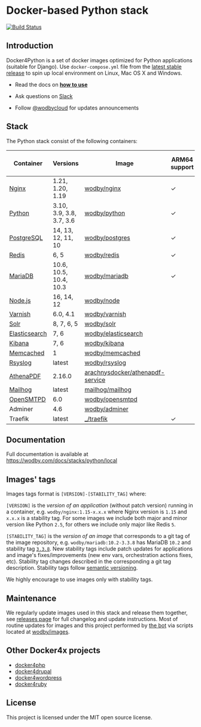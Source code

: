 # Docker-based Python stack

[![Build Status](https://github.com/wodby/docker4python/workflows/Run%20tests/badge.svg)](https://github.com/wodby/docker4python/actions)

## Introduction

Docker4Python is a set of docker images optimized for Python applications (suitable for Django). Use `docker-compose.yml` file from the [latest stable release](https://github.com/wodby/docker4python/releases) to spin up local environment on Linux, Mac OS X and Windows. 

- Read the docs on [**how to use**](https://wodby.com/docs/stacks/python/local#usage)
* Ask questions on [Slack](http://slack.wodby.com/)
- Follow [@wodbycloud](https://twitter.com/wodbycloud) for updates announcements

## Stack

The Python stack consist of the following containers:

| Container       | Versions                 | Image                              | ARM64 support | Enabled by default |
|-----------------|--------------------------|------------------------------------|---------------|--------------------|
| [Nginx]         | 1.21, 1.20, 1.19         | [wodby/nginx]                      | ✓             | ✓                  |
| [Python]        | 3.10, 3.9, 3.8, 3.7, 3.6 | [wodby/python]                     | ✓             | ✓                  |
| [PostgreSQL]    | 14, 13, 12, 11, 10       | [wodby/postgres]                   | ✓             | ✓                  |
| [Redis]         | 6, 5                     | [wodby/redis]                      | ✓             | ✓                  |
| [MariaDB]       | 10.6, 10.5, 10.4, 10.3   | [wodby/mariadb]                    | ✓             |                    |
| [Node.js]       | 16, 14, 12               | [wodby/node]                       |               |                    |
| [Varnish]       | 6.0, 4.1                 | [wodby/varnish]                    |               |                    |
| [Solr]          | 8, 7, 6, 5               | [wodby/solr]                       |               |                    |
| [Elasticsearch] | 7, 6                     | [wodby/elasticsearch]              |               |                    |
| [Kibana]        | 7, 6                     | [wodby/kibana]                     |               |                    |
| [Memcached]     | 1                        | [wodby/memcached]                  |               |                    |
| [Rsyslog]       | latest                   | [wodby/rsyslog]                    |               |                    |
| [AthenaPDF]     | 2.16.0                   | [arachnysdocker/athenapdf-service] |               |                    |
| [Mailhog]       | latest                   | [mailhog/mailhog]                  |               | ✓                  |
| [OpenSMTPD]     | 6.0                      | [wodby/opensmtpd]                  |               |                    |
| Adminer         | 4.6                      | [wodby/adminer]                    |               |                    |
| Traefik         | latest                   | [_/traefik]                        | ✓             | ✓                  |

## Documentation

Full documentation is available at https://wodby.com/docs/stacks/python/local

## Images' tags

Images tags format is `[VERSION]-[STABILITY_TAG]` where:

`[VERSION]` is the _version of an application_ (without patch version) running in a container, e.g. `wodby/nginx:1.15-x.x.x` where Nginx version is `1.15` and `x.x.x` is a stability tag. For some images we include both major and minor version like Python `2.5`, for others we include only major like Redis `5`. 

`[STABILITY_TAG]` is the _version of an image_ that corresponds to a git tag of the image repository, e.g. `wodby/mariadb:10.2-3.3.8` has MariaDB `10.2` and stability tag [`3.3.8`](https://github.com/wodby/mariadb/releases/tag/3.3.8). New stability tags include patch updates for applications and image's fixes/improvements (new env vars, orchestration actions fixes, etc). Stability tag changes described in the corresponding a git tag description. Stability tags follow [semantic versioning](https://semver.org/).

We highly encourage to use images only with stability tags.

## Maintenance

We regularly update images used in this stack and release them together, see [releases page](https://github.com/wodby/docker4python/releases) for full changelog and update instructions. Most of routine updates for images and this project performed by [the bot](https://github.com/wodbot) via scripts located at [wodby/images](https://github.com/wodby/images).

## Other Docker4x projects

* [docker4php](https://github.com/wodby/docker4php)
* [docker4drupal](https://github.com/wodby/docker4drupal)
* [docker4wordpress](https://github.com/wodby/docker4wordpress)
* [docker4ruby](https://github.com/wodby/docker4ruby)

## License

This project is licensed under the MIT open source license.

[AthenaPDF]: https://wodby.com/docs/stacks/python/containers#athenapdf
[Elasticsearch]: https://wodby.com/docs/stacks/elasticsearch
[Kibana]: https://wodby.com/docs/stacks/elasticsearch
[Mailhog]: https://wodby.com/docs/stacks/python/containers#mailhog
[MariaDB]: https://wodby.com/docs/stacks/python/containers#mariadb
[Memcached]: https://wodby.com/docs/stacks/python/containers#memcached
[Nginx]: https://wodby.com/docs/stacks/python/containers#nginx
[Node.js]: https://wodby.com/docs/stacks/python/containers#node
[OpenSMTPD]: https://wodby.com/docs/stacks/python/containers#opensmtpd
[PostgreSQL]: https://wodby.com/docs/stacks/python/containers#postgres
[Redis]: https://wodby.com/docs/stacks/python/containers#redis
[Rsyslog]: https://wodby.com/docs/stacks/python/containers#rsyslog
[Python]: https://wodby.com/docs/stacks/python/containers#python
[Solr]: https://wodby.com/docs/stacks/solr
[Varnish]: https://wodby.com/docs/stacks/python/containers#varnish

[_/traefik]: https://hub.docker.com/_/traefik
[arachnysdocker/athenapdf-service]: https://hub.docker.com/r/arachnysdocker/athenapdf-service
[blackfire/blackfire]: https://hub.docker.com/r/blackfire/blackfire
[mailhog/mailhog]: https://hub.docker.com/r/mailhog/mailhog
[wodby/adminer]: https://hub.docker.com/r/wodby/adminer
[wodby/elasticsearch]: https://github.com/wodby/elasticsearch
[wodby/kibana]: https://github.com/wodby/kibana
[wodby/mariadb]: https://github.com/wodby/mariadb
[wodby/memcached]: https://github.com/wodby/memcached
[wodby/nginx]: https://github.com/wodby/nginx
[wodby/node]: https://github.com/wodby/node
[wodby/opensmtpd]: https://github.com/wodby/opensmtpd
[wodby/postgres]: https://github.com/wodby/postgres
[wodby/redis]: https://github.com/wodby/redis
[wodby/rsyslog]: https://hub.docker.com/r/wodby/rsyslog
[wodby/python]: https://github.com/wodby/python
[wodby/solr]: https://github.com/wodby/solr
[wodby/varnish]: https://github.com/wodby/varnish
